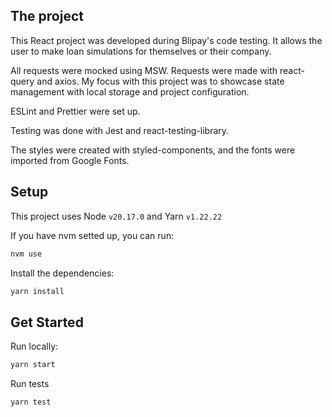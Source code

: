 ## The project

This React project was developed during Blipay's code testing. It allows the user to make loan simulations for themselves or their company.

All requests were mocked using MSW. Requests were made with react-query and axios. My focus with this project was to showcase state management with local storage and project configuration.

ESLint and Prettier were set up.

Testing was done with Jest and react-testing-library.

The styles were created with styled-components, and the fonts were imported from Google Fonts.

## Setup

This project uses Node `v20.17.0` and Yarn `v1.22.22`

If you have nvm setted up, you can run:

```bash
nvm use
```

Install the dependencies:

```bash
yarn install
```

## Get Started

Run locally:

```bash
yarn start
```

Run tests

```bash
yarn test
```
